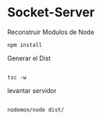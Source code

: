 

# Socket-Server

Reconstruir Modulos de Node
```
npm install
```

Generar el Dist
```

tsc -w
```

levantar servidor
```

nodemon/node dist/